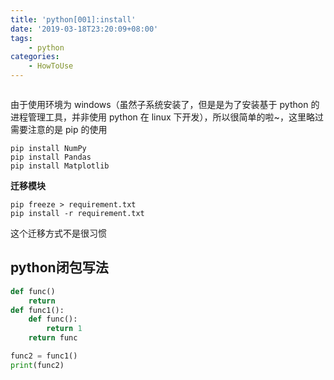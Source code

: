 ```yaml
---
title: 'python[001]:install'
date: '2019-03-18T23:20:09+08:00'
tags:
    - python
categories:
    - HowToUse
---
```




```python

```

由于使用环境为 windows（虽然子系统安装了，但是是为了安装基于 python 的进程管理工具，并非使用 python 在 linux 下开发），所以很简单的啦~，这里略过
需要注意的是 pip 的使用
```
pip install NumPy 
pip install Pandas 
pip install Matplotlib 
```

**迁移模块**

```
pip freeze > requirement.txt
pip install -r requirement.txt
```

这个迁移方式不是很习惯


## python闭包写法

```py
def func()
    return 
def func1():
    def func():
        return 1
    return func

func2 = func1()
print(func2)

```